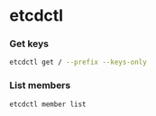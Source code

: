 # etcdctl

### Get keys

```bash
etcdctl get / --prefix --keys-only
```

### List members

```bash
etcdctl member list
```
